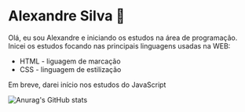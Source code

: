 # Alexandre Silva 👋

Olá, eu sou Alexandre e iniciando os estudos na área de programação.
Inicei os estudos focando nas principais linguagens usadas na WEB:

- HTML - liguagem de marcação 
- CSS - linguagem de estilização

Em breve, darei início nos estudos do JavaScript

![Anurag's GitHub stats](https://github-readme-stats.vercel.app/api?username=dev-alexandre2024&show_icons=true&theme=dark)
